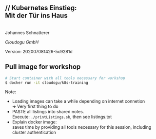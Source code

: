 <!-- .slide: class="title"  -->
<!-- .slide: data-background-image="images/title.svg"  -->

<img data-src="images/k8s_logo.svg" class="centered" width=15%/>


<h2>
    <span class="title-accent">//</span> 
    Kubernetes Einstieg: <br/>Mit der Tür ins Haus
    
</h2>
<br/>
Johannes Schnatterer

*Cloudogu GmbH*


<div class="title-version">
Version: 202007081426-5c9281d
</div>

<h3><a href="pdf/Plunging-Into-Kubernetes-An-Introduction.pdf">
   <i class="far fa-file-pdf"></i>
</a></h3>



## <i class="fas fa-clock"></i> Pull image for workshop
```bash
# Start container with all tools necessary for workshop
$ docker run -it cloudogu/k8s-training
```

Note:
* Loading images can take a while depending on internet connetion   
  ➜ Very first thing to do
* PASTE all listings into shared notes.   
  Execute: `./printListings.sh`, then see listings.txt
* Explain docker image:  
  saves time by providing all tools necessary for this session, including cluster authentication